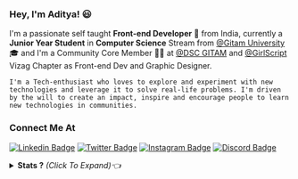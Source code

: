 ### Hey, I'm Aditya! 😃

I'm a passionate self taught **Front-end Developer** 🚀 from India, currently a **Junior Year Student** in **Computer Science** Stream from [@Gitam University](https://www.gitam.edu/) 🎓 and I'm a Community Core Member 🙋‍♂️ at [@DSC GITAM](https://github.com/dsc-gitam) and [@GirlScript](https://github.com/girlscript)  Vizag Chapter as Front-end Dev and Graphic Designer. 

```
I'm a Tech-enthusiast who loves to explore and experiment with new technologies and leverage it to solve real-life problems. I'm driven by the will to create an impact, inspire and encourage people to learn new technologies in communities. 
```

### Connect Me At 
[![Linkedin Badge](https://img.shields.io/badge/-ADITYA_NADAMUNI-blue?style=for-the-badge&logo=Linkedin&logoColor=white&link=https://www.linkedin.com/in/adityanvs/)](https://www.linkedin.com/in/adityanvs/) [![Twitter Badge](https://img.shields.io/badge/-theAdityaNVS-1ca0f1?style=for-the-badge&labelColor=1ca0f1&logo=twitter&logoColor=white&link=https://twitter.com/theadityanvs)](https://twitter.com/theadityanvs) [![Instagram Badge](https://img.shields.io/badge/-aditya.nvs-D7008A?style=for-the-badge&labelColor=D7008A&logo=Instagram&logoColor=white&link=https://www.instagram.com/aditya.nvs/)](https://www.instagram.com/aditya.nvs/) [![Discord Badge](https://img.shields.io/badge/-A6ityo-7289da?style=for-the-badge&labelColor=7289daA&logo=Discord&logoColor=white&link=https://www.discordapp.com/)](https://www.discordapp.com/)


<details close>
<summary><b>Stats ?</b> <i>(Click To Expand)👈</i></summary>

![Aditya's github stats](https://github-readme-stats.vercel.app/api?username=aditya-nadamuni&show_icons=true)

</details>